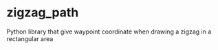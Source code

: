# zigzag_path
Python library that give waypoint coordinate when drawing a zigzag in a rectangular area
